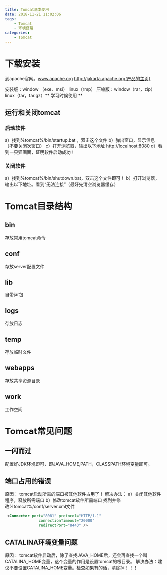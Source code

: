 ```yaml
---
title: Tomcat基本使用
date: 2018-11-21 11:02:06
tags:
    - Tomcat
    - 环境搭建
categories:
    - Tomcat
---
```


# 下载安装

到apache官网。www.apache.org     http://jakarta.apache.org(产品的主页)

安装版：window （exe、msi） linux（rmp）
压缩版：window（rar，zip） linux（tar，tar.gz）** 学习时候使用 **

<!-- more -->

## 运行和关闭tomcat

### 启动软件
a）找到%tomcat%/bin/startup.bat ，双击这个文件
b）弹出窗口，显示信息（不要关闭次窗口）
c）打开浏览器，输出以下地址 http://localhost:8080
d）看到一只猫画面，证明软件启动成功！

### 关闭软件
a）找到%tomcat%/bin/shutdown.bat，双击这个文件即可！
b）打开浏览器，输出以下地址。看到“无法连接”（最好先清空浏览器缓存）

# Tomcat目录结构

## bin

存放常用tomcat命令

## conf

存放server配置文件

## lib

自带jar包

## logs

存放日志

## temp

存放临时文件

## webapps

存放共享资源目录

## work

工作空间

# Tomcat常见问题

## 一闪而过

配置好JDK环境即可，即JAVA_HOME,PATH，CLASSPATH环境变量即可。

## 端口占用的错误

原因： tomcat启动所需的端口被其他软件占用了！
解决办法： 
a）关闭其他软件程序，释放所需端口
b）修改tomcat软件所需端口
找到并修改%tomcat%/conf/server.xml文件

``` xml
 <Connector port="8081" protocol="HTTP/1.1" 
               connectionTimeout="20000" 
               redirectPort="8443" />
```

## CATALINA环境变量问题

原因： tomcat软件启动后，除了查找JAVA_HOME后，还会再查找一个叫CATALINA_HOME变量，这个变量的作用是设置tomcat的根目录。
解决办法：建议不要设置CATALINA_HOME变量。检查如果有的话，清除掉！！！



